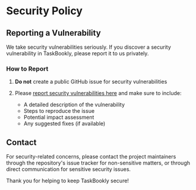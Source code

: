 # Security Policy

## Reporting a Vulnerability

We take security vulnerabilities seriously. If you discover a security vulnerability in TaskBookly, please report it to us privately.

### How to Report

1. **Do not** create a public GitHub issue for security vulnerabilities
2. Please [report security vulnerabilities here](https://github.com/TaskBookly/app/security/advisories/new) and make sure to include:

    - A detailed description of the vulnerability
    - Steps to reproduce the issue
    - Potential impact assessment
    - Any suggested fixes (if available)

## Contact

For security-related concerns, please contact the project maintainers through the repository's issue tracker for non-sensitive matters, or through direct communication for sensitive security issues.

Thank you for helping to keep TaskBookly secure!
